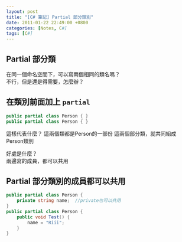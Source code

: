 ```yaml
---
layout: post
title: "[C# 筆記] Partial 部分類別"
date: 2011-01-22 22:49:00 +0800
categories: [Notes, C#]
tags: [C#]
---
```

## Partial 部分類

在同一個命名空間下，可以寫兩個相同的類名嗎？  
不行，但是還是得需要，怎麼辦？    

## 在類別前面加上 `partial`  
```c#
public partial class Person { }
public partial class Person { }
```
這樣代表什麼？
這兩個類都是Person的一部份 
這兩個部分類，就共同組成Person類別  

好處是什麼？  
兩邊寫的成員，都可以共用  

## Partial 部分類別的成員都可以共用
```c#
public partial class Person {
    private string name;  //private也可以共用
}
public partial class Person {
    public void Test() {
        name = "Riii";
    }
}
```

